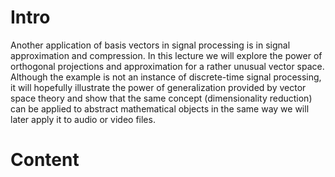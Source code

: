 # Intro
Another application of basis vectors in signal processing is in signal approximation and compression. In this lecture we will explore the power of orthogonal projections and approximation for a rather unusual vector space. Although the example is not an instance of discrete-time signal processing, it will hopefully illustrate the power of generalization provided by vector space theory and show that the same concept (dimensionality reduction) can be applied to abstract mathematical objects in the same way we will later apply it to audio or video files.

# Content
